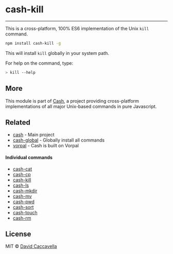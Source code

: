 # cash-kill

---


This is a cross-platform, 100% ES6 implementation of the Unix `kill` command.

```bash
npm install cash-kill -g
```

This will install `kill` globally in your system path.

For help on the command, type:

```bash
> kill --help
```

## More

This module is part of [Cash](https://github.com/dthree/cash), a project providing cross-platform implementations of all major Unix-based commands in pure Javascript.


## Related

- [cash](https://github.com/dthree/cash) - Main project
- [cash-global](https://npmjs.com/package/cash-global) - Globally install all commands
- [vorpal](https://github.com/dthree/vorpal) - Cash is built on Vorpal

#### Individual commands

- [cash-cat](https://npmjs.com/package/cash-cat)
- [cash-cp](https://npmjs.com/package/cash-cp)
- [cash-kill](https://npmjs.com/package/cash-kill)
- [cash-ls](https://npmjs.com/package/cash-ls)
- [cash-mkdir](https://npmjs.com/package/cash-mkdir)
- [cash-mv](https://npmjs.com/package/cash-mv)
- [cash-pwd](https://npmjs.com/package/cash-pwd)
- [cash-sort](https://npmjs.com/package/cash-sort)
- [cash-touch](https://npmjs.com/package/cash-touch)
- [cash-rm](https://npmjs.com/package/cash-rm)


## License

MIT © [David Caccavella](https://github.com/dthree)
